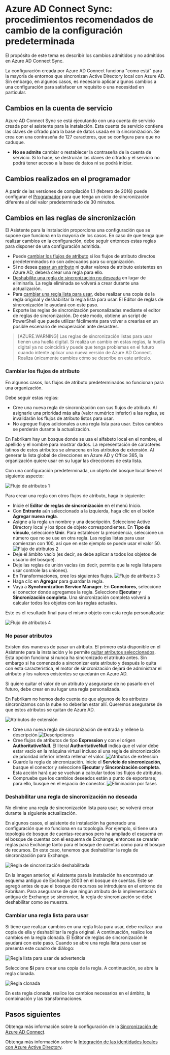 <properties
	pageTitle="Procedimientos recomendados de cambio de la configuración predeterminada de sincronización de Azure AD Connect | Microsoft Azure"
	description="Proporciona procedimientos recomendados para cambiar la configuración predeterminada de Azure AD Connect Sync."
	services="active-directory"
	documentationCenter=""
	authors="andkjell"
	manager="stevenpo"
	editor=""/>

<tags
	ms.service="active-directory"
	ms.workload="identity"
	ms.tgt_pltfrm="na"
	ms.devlang="na"
	ms.topic="article"
	ms.date="06/27/2016"
	ms.author="markvi;andkjell"/>


# Azure AD Connect Sync: procedimientos recomendados de cambio de la configuración predeterminada
El propósito de este tema es describir los cambios admitidos y no admitidos en Azure AD Connect Sync.

La configuración creada por Azure AD Connect funciona "como está" para la mayoría de entornos que sincronizan Active Directory local con Azure AD. Sin embargo, en algunos casos, es necesario aplicar algunos cambios a una configuración para satisfacer un requisito o una necesidad en particular.

## Cambios en la cuenta de servicio
Azure AD Connect Sync se está ejecutando con una cuenta de servicio creada por el asistente para la instalación. Esta cuenta de servicio contiene las claves de cifrado para la base de datos usada en la sincronización. Se crea con una contraseña de 127 caracteres, que se configura para que no caduque.

- **No se admite** cambiar o restablecer la contraseña de la cuenta de servicio. Si lo hace, se destruirán las claves de cifrado y el servicio no podrá tener acceso a la base de datos ni se podrá iniciar.

## Cambios realizados en el programador
A partir de las versiones de compilación 1.1 (febrero de 2016) puede configurar el [Programador](active-directory-aadconnectsync-feature-scheduler.md) para que tenga un ciclo de sincronización diferente al del valor predeterminado de 30 minutos.

## Cambios en las reglas de sincronización
El Asistente para la instalación proporciona una configuración que se supone que funciona en la mayoría de los casos. En caso de que tenga que realizar cambios en la configuración, debe seguir entonces estas reglas para disponer de una configuración admitida.

- Puede [cambiar los flujos de atributo](#change-attribute-flows) si los flujos de atributo directos predeterminados no son adecuados para su organización.
- Si no desea [pasar un atributo](#do-not-flow-an-attribute) ni quitar valores de atributo existentes en Azure AD, deberá crear una regla para ello.
- [Deshabilite una regla de sincronización no deseada](#disable-an-unwanted-sync-rule) en lugar de eliminarla. La regla eliminada se volverá a crear durante una actualización.
- Para [cambiar una regla lista para usar](#change-an-out-of-box-rule), debe realizar una copia de la regla original y deshabilitar la regla lista para usar. El Editor de reglas de sincronización le ayudará con este paso.
- Exporte las reglas de sincronización personalizadas mediante el editor de reglas de sincronización. De este modo, obtiene un script de PowerShell que puede utilizar fácilmente para volver a crearlas en un posible escenario de recuperación ante desastres.

>[AZURE.WARNING] Las reglas de sincronización listas para usar tienen una huella digital. Si realiza un cambio en estas reglas, la huella digital ya no coincidirá y puede que tenga problemas en el futuro cuando intente aplicar una nueva versión de Azure AD Connect. Realiza únicamente cambios cómo se describe en este artículo.

### Cambiar los flujos de atributo
En algunos casos, los flujos de atributo predeterminados no funcionan para una organización.

Debe seguir estas reglas:

- Cree una nueva regla de sincronización con sus flujos de atributo. Al asignarle una prioridad más alta (valor numérico inferior) a las reglas, se invalidarán los flujos de atributo listos para usar.
- No agregue flujos adicionales a una regla lista para usar. Estos cambios se perderán durante la actualización.

En Fabrikam hay un bosque donde se usa el alfabeto local en el nombre, el apellido y el nombre para mostrar dados. La representación de caracteres latinos de estos atributos se almacena en los atributos de extensión. Al generar la lista global de direcciones en Azure AD y Office 365, la organización quiere usar en su lugar las direcciones de esta lista.

Con una configuración predeterminada, un objeto del bosque local tiene el siguiente aspecto:

![Flujo de atributos 1](./media/active-directory-aadconnectsync-best-practices-changing-default-configuration/attributeflowjp1.png)

Para crear una regla con otros flujos de atributo, haga lo siguiente:

- Inicie el **Editor de reglas de sincronización** en el menú Inicio.
- Con **Entrante** aún seleccionado a la izquierda, haga clic en el botón **Agregar nueva regla**.
- Asigne a la regla un nombre y una descripción. Seleccione Active Directory local y los tipos de objeto correspondientes. En **Tipo de vínculo**, seleccione **Unir**. Para establecer la precedencia, seleccione un número que no se use en otra regla. Las reglas listas para usar comienzan con 100, así que en este ejemplo se puede usar el valor 50. ![Flujo de atributos 2](./media/active-directory-aadconnectsync-best-practices-changing-default-configuration/attributeflowjp2.png)
- Deje el ámbito vacío (es decir, se debe aplicar a todos los objetos de usuario del bosque).
- Deje las reglas de unión vacías (es decir, permita que la regla lista para usar controle las uniones).
- En Transformaciones, cree los siguientes flujos. ![Flujo de atributos 3](./media/active-directory-aadconnectsync-best-practices-changing-default-configuration/attributeflowjp3.png)
- Haga clic en **Agregar** para guardar la regla.
- Vaya a **Synchronization Service Manager**. En **Conectores**, seleccione el conector donde agregamos la regla. Seleccione **Ejecutar** y **Sincronización completa**. Una sincronización completa volverá a calcular todos los objetos con las reglas actuales.

Este es el resultado final para el mismo objeto con esta regla personalizada:

![Flujo de atributos 4](./media/active-directory-aadconnectsync-best-practices-changing-default-configuration/attributeflowjp4.png)

### No pasar atributos
Existen dos maneras de pasar un atributo. El primero está disponible en el Asistente para la instalación y le permite [quitar atributos seleccionados](active-directory-aadconnect-get-started-custom.md#azure-ad-app-and-attribute-filtering). Esta opción funciona si nunca ha sincronizado el atributo antes. Sin embargo si ha comenzado a sincronizar este atributo y después lo quita con esta característica, el motor de sincronización dejará de administrar el atributo y los valores existentes se quedarán en Azure AD.

Si quiere quitar el valor de un atributo y asegurarse de no pasarlo en el futuro, debe crear en su lugar una regla personalizada.

En Fabrikam no hemos dado cuenta de que algunos de los atributos sincronizamos con la nube no deberían estar allí. Queremos asegurarse de que estos atributos se quitan de Azure AD.

![Atributos de extensión](./media/active-directory-aadconnectsync-best-practices-changing-default-configuration/badextensionattribute.png)

- Cree una nueva regla de sincronización de entrada y rellene la descripción ![Descripciones](./media/active-directory-aadconnectsync-best-practices-changing-default-configuration/syncruledescription.png)
- Cree flujos de atributos de tipo **Expression** y con el origen **AuthoritativeNull**. El literal **AuthoritativeNull** indica que el valor debe estar vacío en la máquina virtual incluso si una regla de sincronización de prioridad inferior intenta rellenar el valor. ![Atributos de extensión](./media/active-directory-aadconnectsync-best-practices-changing-default-configuration/syncruletransformations.png)
- Guarde la regla de sincronización. Inicie el **Servicio de sincronización**, busque el conector y seleccione **Ejecutar** y **Sincronización completa**. Esta acción hará que se vuelvan a calcular todos los flujos de atributos.
- Compruebe que los cambios deseados están a punto de exportarse; para ello, busque en el espacio de conector. ![Eliminación por fases](./media/active-directory-aadconnectsync-best-practices-changing-default-configuration/deletetobeexported.png)

### Deshabilitar una regla de sincronización no deseada
No elimine una regla de sincronización lista para usar; se volverá crear durante la siguiente actualización.

En algunos casos, el asistente de instalación ha generado una configuración que no funciona en su topología. Por ejemplo, si tiene una topología de bosque de cuentas-recursos pero ha ampliado el esquema en el bosque de cuentas con el esquema de Exchange, entonces se crearán reglas para Exchange tanto para el bosque de cuentas como para el bosque de recursos. En este caso, tenemos que deshabilitar la regla de sincronización para Exchange.

![Regla de sincronización deshabilitada](./media/active-directory-aadconnectsync-best-practices-changing-default-configuration/exchangedisabledrule.png)

En la imagen anterior, el Asistente para la instalación ha encontrado un esquema antiguo de Exchange 2003 en el bosque de cuentas. Este se agregó antes de que el bosque de recursos se introdujera en el entorno de Fabrikam. Para asegurarse de que ningún atributo de la implementación antigua de Exchange se sincronice, la regla de sincronización se debe deshabilitar como se muestra.

### Cambiar una regla lista para usar
Si tiene que realizar cambios en una regla lista para usar, debe realizar una copia de ella y deshabilitar la regla original. A continuación, realice los cambios en la regla clonada. El Editor de reglas de sincronización le ayudará con este paso. Cuando se abre una regla lista para usar se presenta este cuadro de diálogo:

![Regla lista para usar de advertencia](./media/active-directory-aadconnectsync-best-practices-changing-default-configuration/warningoutofboxrule.png)

Seleccione **Sí** para crear una copia de la regla. A continuación, se abre la regla clonada.

![Regla clonada](./media/active-directory-aadconnectsync-best-practices-changing-default-configuration/clonedrule.png)

En esta regla clonada, realice los cambios necesarios en el ámbito, la combinación y las transformaciones.

## Pasos siguientes
Obtenga más información sobre la configuración de la [Sincronización de Azure AD Connect](active-directory-aadconnectsync-whatis.md).

Obtenga más información sobre la [Integración de las identidades locales con Azure Active Directory](active-directory-aadconnect.md).

<!---HONumber=AcomDC_0629_2016-->
